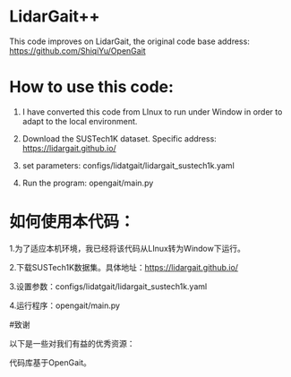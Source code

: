 # LidarGait++

This code improves on LidarGait, the original code base address: https://github.com/ShiqiYu/OpenGait

# How to use this code:

1. I have converted this code from LInux to run under Window in order to adapt to the local environment.

2. Download the SUSTech1K dataset. Specific address: https://lidargait.github.io/
   
4. set parameters: configs/lidatgait/lidargait_sustech1k.yaml
   
6. Run the program: opengait/main.py

# 如何使用本代码：

1.为了适应本机环境，我已经将该代码从LInux转为Window下运行。

2.下载SUSTech1K数据集。具体地址：https://lidargait.github.io/

3.设置参数：configs/lidatgait/lidargait_sustech1k.yaml

4.运行程序：opengait/main.py

#致谢

以下是一些对我们有益的优秀资源：

代码库基于OpenGait。


